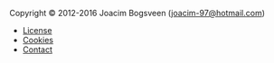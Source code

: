 Copyright &copy; 2012-2016 Joacim Bogsveen (joacim-97@hotmail.com)

* [License](license)
* [Cookies](cookies)
* [Contact](contact)
